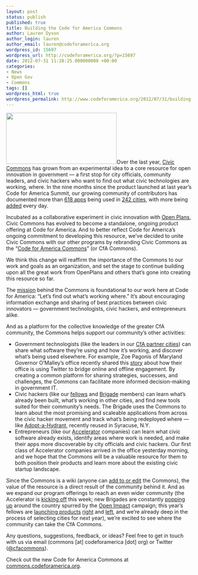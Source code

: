 ```yaml
---
layout: post
status: publish
published: true
title: Building the Code for America Commons
author: Lauren Dyson
author_login: lauren
author_email: lauren@codeforamerica.org
wordpress_id: 15697
wordpress_url: http://codeforamerica.org/?p=15697
date: 2012-07-31 11:28:25.000000000 +00:00
categories:
- News
- Open Gov
- Commons
tags: []
wordpress_html: true
wordpress_permalink: http://www.codeforamerica.org/2012/07/31/building-the-code-for-america-commons/
---
```


<p><a href="http://commons.codeforamerica.org"><img alt="" class="alignleft size-medium wp-image-15703" height="139" src="http://codeforamerica.org/wp-content/uploads/2012/07/civic_commons_logo_circle-300x139.png" title="CfA_commons_logo_circle" width="300"/></a>Over the last year, <a href="http://civiccommons.org/">Civic Commons</a> has grown from an experimental idea to a core resource for open innovation in government — a first stop for city officials, community leaders, and civic hackers who want to find out what civic technologies are working, where. In the nine months since the product launched at last year’s Code for America Summit, our growing community of contributors has documented more than <a href="http://civiccommons.org/apps">618 apps</a> being used in <a href="http://civiccommons.org/places">242 cities</a>, with more being <a href="http://civiccommons.org/user/register">added</a> every day.</p>
<p>Incubated as a collaborative experiment in civic innovation with <a href="http://openplans.org/">Open Plans</a>, Civic Commons has evolved to become a standalone, ongoing product offering at Code for America. And to better reflect Code for America’s ongoing commitment to developing this resource, we’ve decided to unite Civic Commons with our other programs by rebranding Civic Commons as the “<a href="http://commons.codeforamerica.org/">Code for America Commons</a>” (or CfA Commons).</p>
<p>We think this change will reaffirm the importance of the Commons to our work and goals as an organization, and set the stage to continue building upon all the great work from OpenPlans and others that’s gone into creating this resource so far.</p>
<p>The <a href="http://civiccommons.org/about">mission</a> behind the Commons is foundational to our work here at Code for America: “Let’s find out what’s working where.” It’s about encouraging information exchange and sharing of best practices between civic innovators — government technologists, civic hackers, and entrepreneurs alike.</p>
<p>And as a platform for the collective knowledge of the greater CfA community, the Commons helps support our community’s other activities:</p>
<ul>
<li>Government technologists (like the leaders in our <a href="http://codeforamerica.org/cfa-2012/">CfA partner cities</a>) can share what software they’re using and how it’s working, and discover what’s being used elsewhere. For example, Zoe Pagonis of Maryland Governor O’Malley’s office recently shared this <a href="http://civiccommons.org/stories/tweetup-maryland-governor-omalley">story</a> about how their office is using Twitter to bridge online and offline engagement. By creating a common platform for sharing strategies, successes, and challenges, the Commons can facilitate more informed decision-making in government IT.</li>
<li>Civic hackers (like our <a href="http://codeforamerica.org/fellows/">fellows</a> and <a href="http://brigade.codeforamerica.org/">Brigade</a> members) can learn what’s already been built, what’s working in other cities, and find new tools suited for their community’s needs. The Brigade uses the Commons to learn about the most promising and scaleable applications from across the civic hacker movement and track what’s being redeployed where — like <a href="http://commons.codeforamerica.org/apps/adopt-hydrant">Adopt-a-Hydrant</a>, recently reused in Syracuse, N.Y.</li>
<li>Entrepreneurs (like our <a href="http://codeforamerica.org/accelerator/">Accelerator</a> companies) can learn what civic software already exists, identify areas where work is needed, and make their apps more discoverable by city officials and civic hackers. Our first class of Accelerator companies arrived in the office yesterday morning, and we hope that the Commons will be a valuable resource for them to both position their products and learn more about the existing civic startup landscape.</li>
</ul>
<p>Since the Commons is a wiki (anyone can <a href="http://civiccommons.org/user/register">add to or edit</a> the Commons), the value of the resource is a direct result of the community behind it. And as we expand our program offerings to reach an even wider community (the Accelerator is <a href="http://codeforamerica.org/2012/06/07/over-230-startups-apply-to-code-for-america/">kicking off</a> this week; new Brigades are constantly <a href="http://brigade.codeforamerica.org/pages/connect">popping up</a> around the country spurred by the <a href="http://brigade.codeforamerica.org/pages/openimpact">Open Impact</a> campaign; this year’s fellows are <a href="http://codeforamerica.org/2012/07/19/staying-prepared-with-prepared-ly/">launching products</a> <a href="http://codeforamerica.org/2012/06/05/announcing-textizen-citizen-feedback-for-the-digital-age/">right</a> and <a href="http://codeforamerica.org/2012/07/12/hello-311-labs/">left</a>, and we’re already deep in the process of selecting cities for next year), we’re excited to see where the community can take the CfA Commons.</p>
<p>Any questions, suggestions, feedback, or ideas? Feel free to get in touch with us via email (commons [at] codeforamerica [dot] org) or Twitter (<a href="https://twitter.com/CfACommons">@cfacommons</a>).</p>
<p>Check out the new Code for America Commons at <a href="http://commons.codeforamerica.org/">commons.codeforamerica.org</a>.</p>
